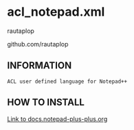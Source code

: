 # acl_notepad.xml
rautaplop

github.com/rautaplop


## INFORMATION
```
ACL user defined language for Notepad++
```

## HOW TO INSTALL
[Link to docs.notepad-plus-plus.org](http://docs.notepad-plus-plus.org/index.php/User_Defined_Language_Files#How_to_install_user_defined_language_files)
